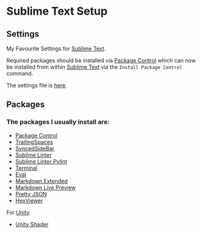 # Sublime Text Setup

## Settings

My Favourite Settings for [Sublime Text](https://www.sublimetext.com).

Required packages should be installed via [Package Control](https://packagecontrol.io/) which can now be installed from within [Sublime Text](https://www.sublimetext.com) via the `Install Package Control` command.

The settings file is [here](https://github.com/CapeGuyBen/Sublime-Text-Settings/blob/master/Preferences.sublime-settings).

## Packages

### The packages I usually install are:

- [Package Control](https://packagecontrol.io/)
- [TrailingSpaces](https://packagecontrol.io/search/trailingspaces)
- [SyncedSideBar](https://packagecontrol.io/packages/SyncedSideBar)
- [Sublime Linter](https://packagecontrol.io/packages/SublimeLinter)
- [Sublime Linter Pylint](https://packagecontrol.io/packages/SublimeLinter-pylint)
- [Terminal](https://packagecontrol.io/packages/Terminal)
- [Eval](https://packagecontrol.io/packages/Eval)
- [Markdown Extended](https://packagecontrol.io/packages/Markdown%20Extended)
- [Markdown Live Preview](https://packagecontrol.io/packages/MarkdownLivePreview)
- [Pretty JSON](https://packagecontrol.io/packages/Pretty%20JSON)
- [HexViewer](https://packagecontrol.io/packages/HexViewer)

For [Unity](https://unity3d.com/)
- [Unity Shader](https://packagecontrol.io/search/unity%20shader)
